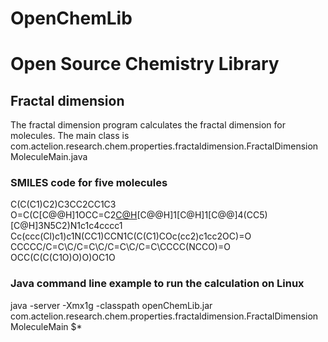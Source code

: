 # OpenChemLib
# Open Source Chemistry Library

## Fractal dimension
The fractal dimension program calculates the fractal dimension for molecules. The main class is
com.actelion.research.chem.properties.fractaldimension.FractalDimensionMoleculeMain.java

### SMILES code for five molecules
C(C(C1)C2)C3CC2CC1C3
O=C(C[C@@H]1OCC=C2[C@H](C3)[C@@H]1[C@H]1[C@@]4(CC5)[C@H]3N5C2)N1c1c4cccc1
Cc(ccc(Cl)c1)c1N(CC1)CCN1C(C(C1)COc(cc2)c1cc2OC)=O
CCCCC/C=C\C/C=C\C/C=C\C/C=C\CCCC(NCCO)=O
OCC(C(C(C1O)O)O)OC1O

### Java command line example to run the calculation on Linux
java -server -Xmx1g -classpath openChemLib.jar com.actelion.research.chem.properties.fractaldimension.FractalDimensionMoleculeMain $*

